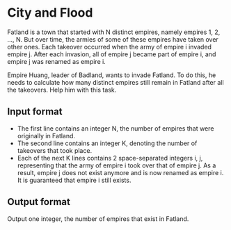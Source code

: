 # City and Flood

Fatland is a town that started with N distinct empires, namely empires 1, 2, ..., N. But over time, the armies of some of these empires have taken over other ones. Each takeover occurred when the army of empire i invaded empire j. After each invasion, all of empire j became part of empire i, and empire j was renamed as empire i.

Empire Huang, leader of Badland, wants to invade Fatland. To do this, he needs to calculate how many distinct empires still remain in Fatland after all the takeovers. Help him with this task.

## Input format

- The first line contains an integer N, the number of empires that were originally in Fatland.
- The second line contains an integer K, denoting the number of takeovers that took place.
- Each of the next K lines contains 2 space-separated integers i, j, representing that the army of empire i took over that of empire j. As a result, empire j does not exist anymore and is now renamed as empire i. It is guaranteed that empire i still exists.

## Output format

Output one integer, the number of empires that exist in Fatland.
